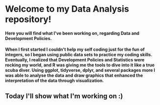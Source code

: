 # Welcome to my Data Analysis repository! 
#### Here you will find what I've been working on, regarding Data and Development Policies.
#### When I first started I couldn't help my self coding just for the fun of integers, so I began using public data sets to practice my coding skills. Eventually, I realized that Development Policies and Statistics were rocking my world, and R was giving me the tools to dive into it like a true scuba diver. Using ggplot, tidyverse, dplyr, and several packages more I was able to analyse the data and draw graphics that enhanced the interpretation of the data through visualization.

## Today I'll show what I'm working on :)
